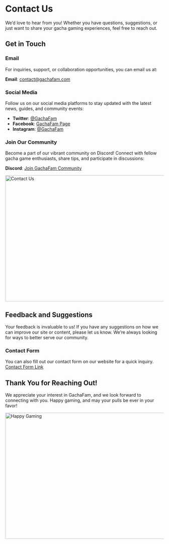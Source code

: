 # Contact Us

We’d love to hear from you! Whether you have questions, suggestions, or just want to share your gacha gaming experiences, feel free to reach out.

## Get in Touch

### Email

For inquiries, support, or collaboration opportunities, you can email us at:

**Email**: [contact@gachafam.com](mailto:contact@gachafam.com)

### Social Media

Follow us on our social media platforms to stay updated with the latest news, guides, and community events:

- **Twitter**: [@GachaFam](https://twitter.com/GachaFam)
- **Facebook**: [GachaFam Page](https://www.facebook.com/GachaFam)
- **Instagram**: [@GachaFam](https://www.instagram.com/GachaFam)

### Join Our Community

Become a part of our vibrant community on Discord! Connect with fellow gacha game enthusiasts, share tips, and participate in discussions:

**Discord**: [Join GachaFam Community](https://discord.gg/gachafam)

<img src="/images/contact-us.jpg" alt="Contact Us" width="800" height="400">

## Feedback and Suggestions

Your feedback is invaluable to us! If you have any suggestions on how we can improve our site or content, please let us know. We’re always looking for ways to better serve our community.

### Contact Form

You can also fill out our contact form on our website for a quick inquiry. [Contact Form Link](https://gachafam.com/contact-form)

## Thank You for Reaching Out!

We appreciate your interest in GachaFam, and we look forward to connecting with you. Happy gaming, and may your pulls be ever in your favor!

<img src="/images/gacha-contact.jpg" alt="Happy Gaming" width="800" height="400">
